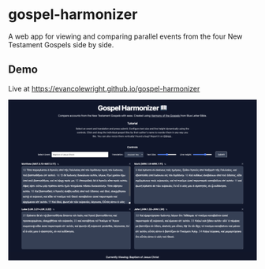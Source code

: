 # gospel-harmonizer

A web app for viewing and comparing parallel events from the four New Testament Gospels side by side.

## Demo

Live at https://evancolewright.github.io/gospel-harmonizer

![Picture of the UI](./preview.png 'Preview of the UI')
